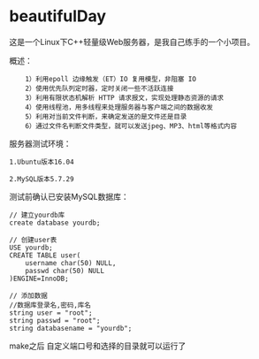 # beautifulDay

这是一个Linux下C++轻量级Web服务器，是我自己练手的一个小项目。




概述：

        1）利用epoll 边缘触发（ET）IO 复用模型，非阻塞 IO   
        2）使用优先队列定时器，定时关闭一些不活跃连接
        3）利用有限状态机解析 HTTP 请求报文，实现处理静态资源的请求
        4）使用线程池，用多线程来处理服务器与客户端之间的数据收发
        5）利用对当前文件判断，来确定发送的是文件还是目录
        6）通过文件名判断文件类型，就可以发送jpeg、MP3、html等格式内容

服务器测试环境：

 	1.Ubuntu版本16.04

 	2.MySQL版本5.7.29
	
	
测试前确认已安装MySQL数据库：


	// 建立yourdb库
	create database yourdb;
	
	// 创建user表
	USE yourdb;
	CREATE TABLE user(
	    username char(50) NULL,
	    passwd char(50) NULL
	)ENGINE=InnoDB;
	
	// 添加数据
	//数据库登录名,密码,库名
	string user = "root";
	string passwd = "root";
	string databasename = "yourdb";
       
make之后  自定义端口号和选择的目录就可以运行了
